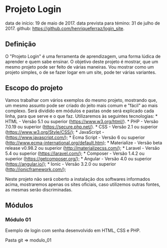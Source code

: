 # Projeto Login
data de início: 19 de maio de 2017.
data prevista para témino: 31 de julho de 2017.
github: https://github.com/henriqueferraz/login_site.

## Definição

O "Projeto Login" é uma ferramenta de aprendizagem, uma forma lúdica de aprender e quem sabe ensinar. O objetivo deste projeto é mostrar, que um mesmo projeto pode ser feito de várias maneiras. Vou mostrar como um projeto simples, o de se fazer logar em um site, pode ter várias variantes.

## Escopo do projeto

Vamos trabalhar com vários exemplos do mesmo projeto, mostrando que, um mesmo assunto pode ser criado do jeito mais comum e "fácil" ao mais complexo. Será dividido em módulos e pastas onde será explicado cada linha, para que serve e o que faz.
Utilizaremos às seguintes tecnologias:
    * HTML - Versão 5.1 ou superior (https://www.w3.org/html/).
    * PHP - Versão 7.0.19 ou superior (https://secure.php.net/).
    * CSS - Versão 2.1 ou superior (https://www.w3.org/Style/CSS/);
    * JavaScript - (https://www.javascript.com/);
    * Ecma Script - Versão 6 ou superior (http://www.ecma-international.org/default.htm);
    * Materialize - Versão beta release v0.98.2 ou superior (http://materializecss.com/);
    * Laravel - Versão 5.4 ou superior (https://laravel.com/);
    * Composer - Versão 1.4.2 ou superior (https://getcomposer.org/);
    * Angular - Versão 4.0 ou superior (https://angular.io/);
    * Ionic - Versão 3.2.0 ou superior (http://ionicframework.com/);

Neste projeto não será coberto a instalação dos softwares informados acima, mostraremos apenas os sites oficiais, caso utilizemos outras fontes, as mesmas serão discriminadas.

## Módulos

### Módulo 01

Exemplo de login com senha desenvolvido em HTML, CSS e PHP.

Pasta git => modulo_01